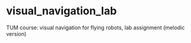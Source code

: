 # visual_navigation_lab
TUM course: visual navigation for flying robots, lab assignment (melodic version)
